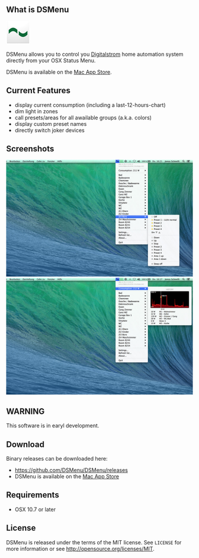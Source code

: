 What is DSMenu
-------
<img src="https://raw.githubusercontent.com/DSMenu/DSMenu/master/screenshots/Icon.png" alt="Icon" style="width:64px;"/>


DSMenu allows you to control you [Digitalstrom](https://www.digitalstrom.com) home automation system directly from your OSX Status Menu.

DSMenu is available on the [Mac App Store](https://itunes.apple.com/ch/app/dsmenu/id906624165?mt=12).

Current Features
-------

* display current consumption (including a last-12-hours-chart)
* dim light in zones
* call presets/areas for all awailable groups (a.k.a. colors)
* display custom preset names
* directly switch joker devices


Screenshots
-------

![Screenshot 2](https://raw.githubusercontent.com/DSMenu/DSMenu/master/screenshots/DSMenu_beta0.3.7.jpg)
![Screenshot 1](https://raw.githubusercontent.com/DSMenu/DSMenu/master/screenshots/DSMenu_consumptionchart_beta0.3.7.jpg)


WARNING
-------

This software is in earyl development.

Download
-------

Binary releases can be downloaded here:

* https://github.com/DSMenu/DSMenu/releases
* DSMenu is available on the [Mac App Store](https://itunes.apple.com/ch/app/dsmenu/id906624165?mt=12)

Requirements
-------

- OSX 10.7 or later


License
-------

DSMenu is released under the terms of the MIT license. See `LICENSE` for more
information or see http://opensource.org/licenses/MIT.
